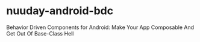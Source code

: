# nuuday-android-bdc
Behavior Driven Components for Android: Make Your App Composable And Get Out Of Base-Class Hell
